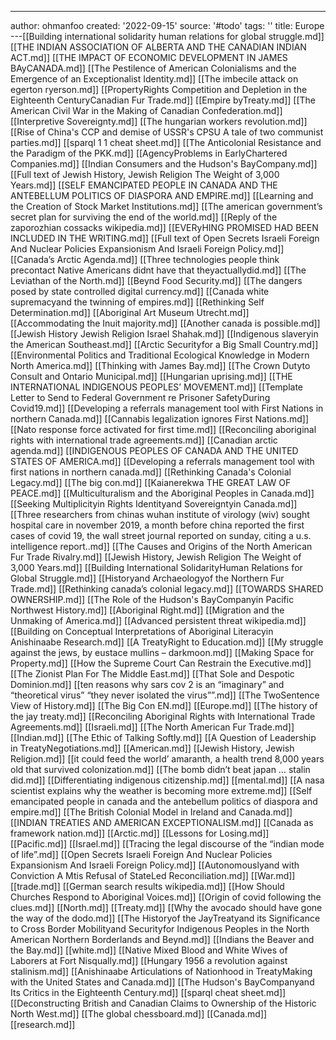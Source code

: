 ---
author: ohmanfoo
created: '2022-09-15'
source: '#todo'
tags: ''
title: Europe
---[[Building international solidarity human relations for global struggle.md]]
[[THE INDIAN ASSOCIATION OF ALBERTA AND THE CANADIAN INDIAN ACT.md]]
[[THE IMPACT OF ECONOMIC DEVELOPMENT IN JAMES BAyCANADA.md]]
[[The Pestilence of American Colonialisms and the Emergence of an Exceptionalist Identity.md]]
[[The imbecile attack on egerton ryerson.md]]
[[PropertyRights Competition and Depletion in the Eighteenth CenturyCanadian Fur Trade.md]]
[[Empire byTreaty.md]]
[[The American Civil War in the Making of Canadian Confederation.md]]
[[Interpretive Sovereignty.md]]
[[The hungarian workers revolution.md]]
[[Rise of China's CCP and demise of USSR's CPSU A tale of two communist parties.md]]
[[sparql 1 1 cheat sheet.md]]
[[The Anticolonial Resistance and the Paradigm of the PKK.md]]
[[AgencyProblems in EarlyChartered Companies.md]]
[[Indian Consumers and the Hudson's BayCompany.md]]
[[Full text of Jewish History, Jewish Religion The Weight of 3,000 Years.md]]
[[SELF EMANCIPATED PEOPLE IN CANADA AND THE ANTEBELLUM POLITICS OF DIASPORA AND EMPIRE.md]]
[[Learning and the Creation of Stock Market Institutions.md]]
[[The american government’s secret plan for surviving the end of the world.md]]
[[Reply of the zaporozhian cossacks wikipedia.md]]
[[EVERyHING PROMISED HAD BEEN INCLUDED IN THE WRITING.md]]
[[Full text of Open Secrets Israeli Foreign And Nuclear Policies Expansionism And Israeli Foreign Policy.md]]
[[Canada’s Arctic Agenda.md]]
[[Three technologies people think precontact Native Americans didnt have that theyactuallydid.md]]
[[The Leviathan of the North.md]]
[[Beynd Food Security.md]]
[[The dangers posed by state controlled digital currency.md]]
[[Canada white supremacyand the twinning of empires.md]]
[[Rethinking Self Determination.md]]
[[Aboriginal Art Museum Utrecht.md]]
[[Accommodating the Inuit majority.md]]
[[Another canada is possible.md]]
[[Jewish History Jewish Religion Israel Shahak.md]]
[[Indigenous slaveryin the American Southeast.md]]
[[Arctic Securityfor a Big Small Country.md]]
[[Environmental Politics and Traditional Ecological Knowledge in Modern North America.md]]
[[Thinking with James Bay.md]]
[[The Crown Dutyto Consult and Ontario Municipal.md]]
[[Hungarian uprising.md]]
[[THE INTERNATIONAL INDIGENOUS PEOPLES’ MOVEMENT.md]]
[[Template Letter to Send to Federal Government re Prisoner SafetyDuring Covid19.md]]
[[Developing a referrals management tool with First Nations in northern Canada.md]]
[[Cannabis legalization ignores First Nations.md]]
[[Nato response force activated for first time.md]]
[[Reconciling aboriginal rights with international trade agreements.md]]
[[Canadian arctic agenda.md]]
[[INDIGENOUS PEOPLES OF CANADA AND THE UNITED STATES OF AMERICA.md]]
[[Developing a referrals management tool with first nations in northern canada.md]]
[[Rethinking Canada's Colonial Legacy.md]]
[[The big con.md]]
[[Kaianerekwa THE GREAT LAW OF PEACE.md]]
[[Multiculturalism and the Aboriginal Peoples in Canada.md]]
[[Seeking Multiplicityin Rights Identityand Sovereigntyin Canada.md]]
[[Three researchers from chinas wuhan institute of virology (wiv) sought hospital care in november 2019, a month before china reported the first cases of covid 19, the wall street journal reported on sunday, citing a u.s. intelligence report..md]]
[[The Causes and Origins of the North American Fur Trade Rivalry.md]]
[[Jewish History, Jewish Religion The Weight of 3,000 Years.md]]
[[Building International SolidarityHuman Relations for Global Struggle.md]]
[[Historyand Archaeologyof the Northern Fur Trade.md]]
[[Rethinking canada’s colonial legacy.md]]
[[TOWARDS SHARED OWNERSHIP.md]]
[[The Role of the Hudson's BayCompanyin Pacific Northwest History.md]]
[[Aboriginal Right.md]]
[[Migration and the Unmaking of America.md]]
[[Advanced persistent threat wikipedia.md]]
[[Building on Conceptual Interpretations of Aboriginal Literacyin Anishinaabe Research.md]]
[[A TreatyRight to Education.md]]
[[My struggle against the jews, by eustace mullins – darkmoon.md]]
[[Making Space for Property.md]]
[[How the Supreme Court Can Restrain the Executive.md]]
[[The Zionist Plan For The Middle East.md]]
[[That Sole and Despotic Dominion.md]]
[[ten reasons why sars cov 2 is an “imaginary” and “theoretical virus”  “they never isolated the virus””.md]]
[[The TwoSentence View of History.md]]
[[The Big Con EN.md]]
[[Europe.md]]
[[The history of the jay treaty.md]]
[[Reconciling Aboriginal Rights with International Trade Agreements.md]]
[[Israeli.md]]
[[The North American Fur Trade.md]]
[[Indian.md]]
[[The Ethic of Talking Softly.md]]
[[A Question of Leadership in TreatyNegotiations.md]]
[[American.md]]
[[Jewish History, Jewish Religion.md]]
[[it could feed the world’ amaranth, a health trend 8,000 years old that survived colonization.md]]
[[The bomb didn’t beat japan … stalin did.md]]
[[Differentiating indigenous citizenship.md]]
[[mental.md]]
[[A nasa scientist explains why the weather is becoming more extreme.md]]
[[Self emancipated people in canada and the antebellum politics of diaspora and empire.md]]
[[The British Colonial Model in Ireland and Canada.md]]
[[INDIAN TREATIES AND AMERICAN EXCEPTIONALISM.md]]
[[Canada as framework nation.md]]
[[Arctic.md]]
[[Lessons for Losing.md]]
[[Pacific.md]]
[[Israel.md]]
[[Tracing the legal discourse of the “indian mode of life”.md]]
[[Open Secrets Israeli Foreign And Nuclear Policies Expansionism And Israeli Foreign Policy.md]]
[[Autonomouslyand with Conviction A Mtis Refusal of StateLed Reconciliation.md]]
[[War.md]]
[[trade.md]]
[[German search results wikipedia.md]]
[[How Should Churches Respond to Aboriginal Voices.md]]
[[Origin of covid following the clues.md]]
[[North.md]]
[[Treaty.md]]
[[Why the avocado should have gone the way of the dodo.md]]
[[The Historyof the JayTreatyand its Significance to Cross Border Mobilityand Securityfor Indigenous Peoples in the North American Northern Borderlands and Beynd.md]]
[[Indians the Beaver and the Bay.md]]
[[white.md]]
[[Native Mixed Blood and White Wives of Laborers at Fort Nisqually.md]]
[[Hungary 1956 a revolution against stalinism.md]]
[[Anishinaabe Articulations of Nationhood in TreatyMaking with the United States and Canada.md]]
[[The Hudson's BayCompanyand Its Critics in the Eighteenth Century.md]]
[[sparql cheat sheet.md]]
[[Deconstructing British and Canadian Claims to Ownership of the Historic North West.md]]
[[The global chessboard.md]]
[[Canada.md]]
[[research.md]]
